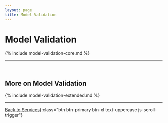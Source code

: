 ```yaml
---
layout: page
title: Model Validation
---
```


# Model Validation


{% include model-validation-core.md %}


---


<br>


## More on Model Validation

{% include model-validation-extended.md %}


---


[Back to Services](/services){:class="btn btn-primary btn-xl text-uppercase js-scroll-trigger"}

